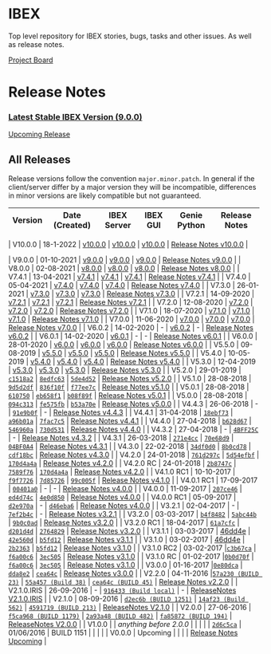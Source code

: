 # IBEX
Top level repository for IBEX stories, bugs, tasks and other issues. As well as release notes.

[Project Board](https://github.com/ISISComputingGroup/IBEX/projects/1)

# Release Notes

### [Latest Stable IBEX Version (9.0.0)](release_notes/Release-Notes-v9.0.0.md)

[Upcoming Release](release_notes/ReleaseNotes_Upcoming.md)

## All Releases

Release versions follow the convention `major.minor.patch`. In general if the client/server differ by a major version 
they will be incompatible, differences in minor versions are likely compatible but not guaranteed.

| Version | Date (Created)       |IBEX Server | IBEX GUI  | Genie Python |Release Notes | 
| ------- | ----------           | -----      | ------------  | -------- | -------- |

| V10.0.0  | 18-1-2022 | [v10.0.0](https://github.com/ISISComputingGroup/EPICS/tree/v10.0.0) | [v10.0.0](https://github.com/ISISComputingGroup/ibex_gui/tree/v10.0.0) | [v10.0.0](https://github.com/ISISComputingGroup/genie_python/tree/v10.0.0) | [Release Notes v10.0.0](release_notes/Release-Notes-v10.0.0.md) |

| V9.0.0  | 01-10-2021 | [v9.0.0](https://github.com/ISISComputingGroup/EPICS/tree/v9.0.0) | [v9.0.0](https://github.com/ISISComputingGroup/ibex_gui/tree/v9.0.0) | [v9.0.0](https://github.com/ISISComputingGroup/genie_python/tree/v9.0.0) | [Release Notes v9.0.0](release_notes/Release-Notes-v9.0.0.md) |
| V8.0.0  | 02-08-2021 | [v8.0.0](https://github.com/ISISComputingGroup/EPICS/tree/v8.0.0) | [v8.0.0](https://github.com/ISISComputingGroup/ibex_gui/tree/v8.0.0) | [v8.0.0](https://github.com/ISISComputingGroup/genie_python/tree/v8.0.0) | [Release Notes v8.0.0](release_notes/Release-Notes-v8.0.0.md) |
| V7.4.1  | 13-04-2021 | [v7.4.1](https://github.com/ISISComputingGroup/EPICS/tree/v7.4.1) | [v7.4.1](https://github.com/ISISComputingGroup/ibex_gui/tree/v7.4.1) | [v7.4.1](https://github.com/ISISComputingGroup/genie_python/tree/v7.4.1) | [Release Notes v7.4.1](release_notes/Release-Notes-v7.4.1.md) |
| V7.4.0  | 05-04-2021 | [v7.4.0](https://github.com/ISISComputingGroup/EPICS/tree/v7.4.0) | [v7.4.0](https://github.com/ISISComputingGroup/ibex_gui/tree/v7.4.0) | [v7.4.0](https://github.com/ISISComputingGroup/genie_python/tree/v7.4.0) | [Release Notes v7.4.0](release_notes/Release-Notes-v7.4.0.md) |
| V7.3.0  | 26-01-2021 | [v7.3.0](https://github.com/ISISComputingGroup/EPICS/tree/7.3.0) | [v7.3.0](https://github.com/ISISComputingGroup/ibex_gui/tree/7.3.0) | [v7.3.0](https://github.com/ISISComputingGroup/genie_python/tree/v7.3.0) | [Release Notes v7.3.0](release_notes/Release-Notes-v7.3.0.md) |
| V7.2.1  | 14-09-2020 | [v7.2.1](https://github.com/ISISComputingGroup/EPICS/tree/v7.2.1) | [v7.2.1](https://github.com/ISISComputingGroup/ibex_gui/tree/v7.2.1) | [v7.2.1](https://github.com/ISISComputingGroup/genie_python/tree/v7.2.1) | [Release Notes v7.2.1](release_notes/Release-Notes-v7.2.1.md) |
| V7.2.0  | 12-08-2020 | [v7.2.0](https://github.com/ISISComputingGroup/EPICS/tree/7.2.0) | [v7.2.0](https://github.com/ISISComputingGroup/ibex_gui/tree/v7.2.0) | [v7.2.0](https://github.com/ISISComputingGroup/genie_python/tree/v7.2.0) | [Release Notes v7.2.0](release_notes/Release-Notes-v7.2.0.md) |
| V7.1.0  | 18-07-2020 | [v7.1.0](https://github.com/ISISComputingGroup/EPICS/tree/v7.1.0) | [v7.1.0](https://github.com/ISISComputingGroup/ibex_gui/tree/v7.1.0) | [v7.1.0](https://github.com/ISISComputingGroup/genie_python/tree/v7.1.0) | [Release Notes v7.1.0](release_notes/Release-Notes-v7.1.0.md) |
| V7.0.0  | 11-06-2020 | [v7.0.0](https://github.com/ISISComputingGroup/EPICS/tree/v7.0.0) | [v7.0.0](https://github.com/ISISComputingGroup/ibex_gui/tree/v7.0.0) | [v7.0.0](https://github.com/ISISComputingGroup/genie_python/tree/v7.0.0) | [Release Notes v7.0.0](release_notes/Release-Notes-v7.0.0.md) |
| V6.0.2  | 14-02-2020 | - | [v6.0.2](https://github.com/ISISComputingGroup/ibex_gui/tree/v6.0.2) | - | [Release Notes v6.0.2](release_notes/Release-Notes-v6.0.2.md) |
| V6.0.1  | 14-02-2020 | [v6.0.1](https://github.com/ISISComputingGroup/EPICS/tree/v6.0.1) | - | - | [Release Notes v6.0.1](release_notes/Release-Notes-v6.0.1.md) |
| V6.0.0  | 28-01-2020 | [v6.0.0](https://github.com/ISISComputingGroup/EPICS/tree/v6.0.0) | [v6.0.0](https://github.com/ISISComputingGroup/ibex_gui/tree/v6.0.0) | [v6.0.0](https://github.com/ISISComputingGroup/genie_python/tree/v6.0.0) | [Release Notes v6.0.0](release_notes/Release-Notes-v6.0.0.md) |
| V5.5.0  | 09-08-2019 | [v5.5.0](https://github.com/ISISComputingGroup/EPICS/tree/v5.5.0) | [v5.5.0](https://github.com/ISISComputingGroup/ibex_gui/tree/v5.5.0) | [v5.5.0](https://github.com/ISISComputingGroup/genie_python/tree/v5.5.0) | [Release Notes v5.5.0](release_notes/Release-Notes-v5.5.0.md) | 
| V5.4.0  | 10-05-2019 | [v5.4.0](https://github.com/ISISComputingGroup/EPICS/tree/v5.4.0) | [v5.4.0](https://github.com/ISISComputingGroup/ibex_gui/tree/v5.4.0) | [v5.4.0](https://github.com/ISISComputingGroup/genie_python/tree/v5.4.0) | [Release Notes v5.4.0](release_notes/Release-Notes-v5.4.0.md) | 
| V5.3.0  | 12-04-2019 | [v5.3.0](https://github.com/ISISComputingGroup/EPICS/tree/v5.3.0) | [v5.3.0](https://github.com/ISISComputingGroup/ibex_gui/tree/v5.3.0) | [v5.3.0](https://github.com/ISISComputingGroup/genie_python/tree/v5.3.0) | [Release Notes v5.3.0](release_notes/Release-Notes-v5.3.0.md) | 
| V5.2.0  | 29-01-2019 | [`c1518a2`](https://github.com/ISISComputingGroup/EPICS/tree/v5.2.0) | [`8edfc63`](https://github.com/ISISComputingGroup/ibex_gui/tree/v5.2.0) | [`5de4d52`](https://github.com/ISISComputingGroup/genie_python/tree/v5.2.0) | [Release Notes v5.2.0](release_notes/Release-Notes-v5.2.0.md) | 
| V5.1.0  | 28-08-2018 | [`9d5d2df`](https://github.com/ISISComputingGroup/EPICS/tree/v5.1.0) | [`836f10f`](https://github.com/ISISComputingGroup/ibex_gui/tree/v5.1.0) | [`f77ee7c`](https://github.com/ISISComputingGroup/genie_python/tree/v5.1.0) | [Release Notes v5.1.0](release_notes/Release-Notes-v5.1.0.md) | 
| V5.0.1  | 28-08-2018 | [`610750`](https://github.com/ISISComputingGroup/EPICS/tree/v5.0.1) | [`eb658f1`](https://github.com/ISISComputingGroup/ibex_gui/tree/v5.0.1) | [`b08f89f`](https://github.com/ISISComputingGroup/genie_python/tree/v5.0.1) | [Release Notes v5.0.1](release_notes/Release-Notes-v5.0.1.md) | 
| V5.0.0  | 28-08-2018 | [`094c313`](https://github.com/ISISComputingGroup/genie_python/tree/v5.0.0) | [`fe575fb`](https://github.com/ISISComputingGroup/ibex_gui/tree/v5.0.0) | [`b53a70e`](https://github.com/ISISComputingGroup/genie_python/tree/v5.0.0) | [Release Notes v5.0.0](release_notes/Release-Notes-v5.0.0.md) | 
| V4.4.3  | 26-06-2018 | - | [`91e9b0f`](https://github.com/ISISComputingGroup/ibex_gui/tree/v4.4.3) | - | [Release Notes v4.4.3](release_notes/Release-Notes-v4.4.3.md) | 
| V4.4.1  | 31-04-2018 | [`18ebf73`](https://github.com/ISISComputingGroup/EPICS/tree/v4.4.1) | [`a96b01a`](https://github.com/ISISComputingGroup/ibex_gui/tree/v4.4.1) | [`7fac7c5`](https://github.com/ISISComputingGroup/genie_python/tree/v4.4.1) | [Release Notes v4.4.1](release_notes/Release-Notes-v4.4.1.md) | 
| V4.4.0  | 27-04-2018 | [`b628d67`](https://github.com/ISISComputingGroup/EPICS/tree/v4.4.0) | [`546960a`](https://github.com/ISISComputingGroup/ibex_gui/tree/v4.4.0) | [`730d531`](https://github.com/ISISComputingGroup/genie_python/tree/v4.4.0) | [Release Notes v4.4.0](release_notes/Release-Notes-v4.4.0.md) | 
| V4.3.2  | 27-04-2018 | - | [`4BFF25C`](https://github.com/ISISComputingGroup/ibex_gui/tree/v4.3.2) | - | [Release Notes v4.3.2](release_notes/Release-Notes-v4.3.2.md) | 
| V4.3.1  | 26-03-2018 | [`271e4cc`](https://github.com/ISISComputingGroup/EPICS/tree/v4.3.1) | [`70e68d9`](https://github.com/ISISComputingGroup/ibex_gui/tree/v4.3.1) | [`04BF0A4`](https://github.com/ISISComputingGroup/genie_python/tree/v4.3.1)   | [Release Notes v4.3.1](release_notes/Release-Notes-v4.3.1.md) | 
| V4.3.0  | 22-02-2018 | [`34df0d0`](https://github.com/ISISComputingGroup/EPICS/tree/v4.3.0) | [`8b0cd78`](https://github.com/ISISComputingGroup/ibex_gui/tree/v4.3.0) | [`cdf18bc`](https://github.com/ISISComputingGroup/genie_python/tree/v4.3.0)   | [Release Notes v4.3.0](release_notes/Release-Notes-v4.3.0.md) | 
| V4.2.0  | 24-01-2018 | [`761d297c`](https://github.com/ISISComputingGroup/EPICS/tree/v4.2.0) | [`5d54efbf`](https://github.com/ISISComputingGroup/ibex_gui/tree/v4.2.0) | [`170d4a4a`](https://github.com/ISISComputingGroup/genie_python/tree/v4.2.0)   | [Release Notes v4.2.0](release_notes/Release-Notes-v4.2.0.md) | 
| V4.2.0 RC  | 24-01-2018 | [`2b8747c`](https://github.com/ISISComputingGroup/EPICS/tree/v4.2.0_RC) | [`7589f76`](https://github.com/ISISComputingGroup/ibex_gui/tree/v4.2.0RC) | [`170d4a4a`](https://github.com/ISISComputingGroup/genie_python/tree/v4.2.0)   | [Release Notes v4.2.0](release_notes/Release-Notes-v4.2.0.md) | 
| V4.1.0 RC1 | 10-10-2017 | [`f9f7726`](https://github.com/ISISComputingGroup/EPICS/tree/V4.1.0) | [`7d85726`](https://github.com/ISISComputingGroup/ibex_gui/tree/v4.1.0) | [`99c005f`](https://github.com/ISISComputingGroup/genie_python/tree/V4.1.0)  | [Release Notes v4.1.0](release_notes/Release-Notes-v4.1.0.md) | 
| V4.0.1 RC1 | 17-09-2017 | [`00401a0`](https://github.com/ISISComputingGroup/EPICS/tree/00401a0) | - | -  | [Release Notes v4.0.0](release_notes/Release-Notes-v4.0.0.md) | 
| V4.0.0 | 11-09-2017 | [`207ce46`](https://github.com/ISISComputingGroup/EPICS/tree/v4.0.0_RC2) | [`ed4d74c`](https://github.com/ISISComputingGroup/ibex_gui/tree/v4.0.0) | [`4e0d850`](https://github.com/ISISComputingGroup/genie_python/tree/v4.0.0)  | [Release Notes v4.0.0](release_notes/Release-Notes-v4.0.0.md) | 
| V4.0.0 RC1 | 05-09-2017 | [`d2e970a`](https://github.com/ISISComputingGroup/EPICS/tree/v4.0.0) | - | [`d46eba6`](https://github.com/ISISComputingGroup/genie_python/tree/v4.0.0)  | [Release Notes v4.0.0](release_notes/Release-Notes-v4.0.0.md) | 
| V3.2.1 | 02-04-2017 | - | [`7ef2b4c`](https://github.com/ISISComputingGroup/ibex_gui/tree/v3.2.1) | - | [Release Notes v3.2.1](release_notes/Release-Notes-v3.2.1.md) | 
| V3.2.0 | 03-03-2017 | [`b4f8482`](https://github.com/ISISComputingGroup/EPICS/tree/v3.2.0) | [`5abc44b`](https://github.com/ISISComputingGroup/ibex_gui/tree/v3.2.0) | [`9b0c0ad`](https://github.com/ISISComputingGroup/genie_python/tree/v3.2.0)  | [Release Notes v3.2.0](release_notes/Release-Notes-v3.2.0.md) | 
| V3.2.0 RC1 | 18-04-2017 | [`61a7cfc`](https://github.com/ISISComputingGroup/EPICS/commit/d201d4ddcaccd637509765567b661eb1af781880) | [`d201d4d`](https://github.com/ISISComputingGroup/ibex_gui/commit/5abc44b7ef85c557cd47c54b1e450b3635c908d6) | [`2764829`](https://github.com/ISISComputingGroup/genie_python/commit/27648294b709f974830412655c24bfb4af2347e6)  | [Release Notes v3.2.0](release_notes/Release-Notes-v3.2.0.md) | 
| V3.1.1 | 03-03-2017 | [46dd4e](https://github.com/ISISComputingGroup/EPICS/tree/v3.1.0) | [`42e560d`](https://github.com/ISISComputingGroup/ibex_gui/tree/v3.1.1) | [`b5fd12`](https://github.com/ISISComputingGroup/genie_python/tree/v3.1.0)  | [Release Notes v3.1.1](release_notes/Release-Notes-v3.1.1.md) | 
| V3.1.0 | 03-02-2017 | [46dd4e](https://github.com/ISISComputingGroup/EPICS/tree/v3.1.0) | [`2b2363`](https://github.com/ISISComputingGroup/ibex_gui/tree/v3.1.0) | [`b5fd12`](https://github.com/ISISComputingGroup/genie_python/tree/v3.1.0)  | [Release Notes v3.1.0](release_notes/Release-Notes-v3.1.0.md) | 
| V3.1.0 RC2 | 03-02-2017 |[`c3b67ca`](https://github.com/ISISComputingGroup/EPICS/tree/c3b67cacbe920f0b2a2a010331c69a2e0f8e67d0) | [`f6a00c6`](https://github.com/ISISComputingGroup/ibex_gui/tree/f6a00c62ba676e371f4565df513fc95113c7363c) | [`3ec505`](https://github.com/ISISComputingGroup/genie_python/tree/3ec505fc758309620c33cdc88af6abe55233b7a0)  | [Release Notes v3.1.0](release_notes/Release-Notes-v3.1.0.md) | 
| V3.1.0 RC | 01-02-2017 |[`0b0d70f`](https://github.com/ISISComputingGroup/EPICS/tree/b84a6f4ca4c36b0e95c7ee4beb947e7c4077da98) | [`f6a00c6`](https://github.com/ISISComputingGroup/ibex_gui/tree/f6a00c62ba676e371f4565df513fc95113c7363c) | [`3ec505`](https://github.com/ISISComputingGroup/genie_python/tree/3ec505fc758309620c33cdc88af6abe55233b7a0)  | [Release Notes v3.1.0](release_notes/Release-Notes-v3.1.0.md) | 
| V3.0.0  | 01-16-2017 |[`0e80dca`](https://github.com/ISISComputingGroup/EPICS/tree/0e80dcace185952b746eb9fae8ccb418eb4329a4) | [`dda8e2`](https://github.com/ISISComputingGroup/ibex_gui/tree/dda8e2b20ab94f429b162d5374a4efa11eb3abd2) | [`cea64c`](https://github.com/ISISComputingGroup/genie_python/tree/cea64c85ba23382e91e8e325d9e919ef71deaf5d)  | [Release Notes v3.0.0](release_notes/Release-Notes-v3.0.0.md) | 
| V2.2.0  | 04-11-2016 |[`57a230 (BUILD 23)`](https://github.com/ISISComputingGroup/EPICS/tree/57a2309a91dd320b5244da3721eb967f56e8b668) | [`55a457 (Build 38)`](https://github.com/ISISComputingGroup/ibex_gui/tree/55a457e37fcaacdf6a7dc7a66c6140bc985929d4) | [`cea64c (BUILD 45)`](https://github.com/ISISComputingGroup/genie_python/tree/cea64c85ba23382e91e8e325d9e919ef71deaf5d)  | [Release Notes v2.2.0](release_notes/Release-Notes-v2.2.0.md) | 
| V2.1.0.IRIS  | 26-09-2016 | - | [`916433 (Build local)`](https://github.com/ISISComputingGroup/ibex_gui/tree/v2.1.0.IRIS) | - | [ReleaseNotes V2.1.0.IRIS](release_notes/ReleaseNotes_V2.1.0.IRIS.md) | 
| V2.1.0  | 08-09-2016 | [`d2ec6b (BUILD 1251)`](https://github.com/ISISComputingGroup/EPICS/tree/d2ec6b5891c681676a8705dbe793c6433f8eeeb1) | [`14af23 (Build 562)`](https://github.com/ISISComputingGroup/ibex_gui/tree/14af23ee7d895e17ad16a3888cab2cb0dd697072) | [`4591719 (BUILD 213)`](https://github.com/ISISComputingGroup/genie_python/tree/4591719)  | [ReleaseNotes V2.1.0](release_notes/ReleaseNotes_v2.1.0.md) | 
| V2.0.0  | 27-06-2016 | [`f5ca968 (BUILD 1179)`](https://github.com/ISISComputingGroup/EPICS/tree/f5ca968) | [`2a93a48 (BUILD 482)`](https://github.com/ISISComputingGroup/ibex_gui/tree/2a93a48919841d077b907b62aa6cdc0e6fcff24a) | [`fa85872 (BUILD 194)`](https://github.com/ISISComputingGroup/genie_python/tree/fa858726f9b7b1d24b11da196bf7a666195e5b3a ) | [ReleaseNotes V2.0.0](release_notes/ReleaseNotes_v2.0.0.md) | 
| V1.0.0  |  | *anything before 2.0.0* | | | | 
| [`2d6c5ca`](https://github.com/ISISComputingGroup/EPICS/tree/2d6c5ca)  | 01/06/2016  | BUILD 1151 | | |   |
| V0.0.0 | Upcoming | | | | [Release Notes Upcoming](release_notes/ReleaseNotes_Upcoming.md) |
